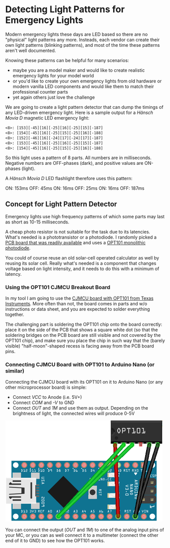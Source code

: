 # Detecting Light Patterns for Emergency Lights

Modern emergency lights these days are LED based so there are no "physical" light patterns any more. Insteads, each vendor can create their own light patterns (blinking patterns), and most of the time these patterns aren't well documented.

Knowing these patterns can be helpful for many scenarios:

* maybe you are a model maker and would like to create realistic emergency lights for your model world
* or you'd like to create your own emergency lights from old hardware or modern vanilla LED components and would like them to match their professional counter parts
* yet again others just love the challenge

We are going to create a light pattern detector that can dump the timings of any LED-driven emergency light. Here is a sample output for a *Hänsch Movia D* magnetic LED emergency light:

```
<8>: [153][-45][16][-25][16][-25][15][-187]
<8>: [154][-45][16][-25][15][-25][16][-188]
<8>: [152][-46][16][-24][17][-24][17][-187]
<8>: [153][-45][16][-25][16][-25][15][-187]
<8>: [154][-45][16][-25][15][-25][16][-188]
```

So this light uses a pattern of 8 parts. All numbers are in milliseconds. Negative numbers are OFF-phases (dark), and positive values are ON-phases (light).

A *Hänsch Movia D* LED flashlight therefore uses this pattern:

ON:  153ms
OFF:  45ms
ON:   16ms
OFF:  25ms
ON:   16ms
OFF: 187ms

## Concept for Light Pattern Detector

Emergency lights use high frequency patterns of which some parts may last as short as 10-15 milliseconds.

A cheap photo resistor is not suitable for the task due to its latencies. What's needed is a phototransistor or a photodiode. I randomly picked a [PCB board that was readily available](https://www.google.com/search?q=CJMCU+101) and uses a [OPT101 monolithic photodiode](https://www.ti.com/lit/ds/symlink/opt101.pdf). 

You could of course reuse an old solar-cell operated calculator as well by reusing its solar cell. Really what's needed is a component that changes voltage based on light intensity, and it needs to do this with a minimum of latency.

### Using the OPT101 CJMCU Breakout Board

In my tool I am going to use the [CJMCU board with OPT101 from Texas Instruments](https://www.google.com/search?q=CJMCU+101). More often than not, the board comes in parts and w/o instructions or data sheet, and you are expected to solder everything together. 

The challenging part is soldering the OPT101 chip onto the board correctly: place it on the side of the PCB that shows a square white dot (so that the soldering bridges on the PCB board are still visible and not covered by the OPT101 chip), and make sure you place the chip in such way that the (barely visible) "half-moon"-shaped recess is facing away from the PCB board pins.

### Connecting CJMCU Board with OPT101 to Arduino Nano (or similar)

Connecting the CJMCU board with its OPT101 on it to Arduino Nano (or any other microprocessor board) is simple:

* Connect *VCC* to Anode (i.e. 5V+)
* Connect *COM* and *-V* to GND
* Connect *OUT* and *1M* and use them as output. Depending on the brightness of light, the connected wires will produce 0-5V

![plot](./simple_wiring_opt101_to_arduino_nano.png)

You can connect the output (*OUT* and *1M*) to one of the analog input pins of your MC, or you can as well connect it to a multimeter (connect the other end of it to GND) to see how the OPT101 works.

